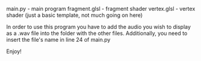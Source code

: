 main.py - main program
fragment.glsl - fragment shader
vertex.glsl - vertex shader (just a basic template, not much going on here)

In order to use this program you have to add the audio you wish to display as a .wav file into the folder with the other files.
Additionally, you need to insert the file's name in line 24 of main.py

Enjoy!
